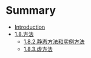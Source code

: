 # Summary

* [Introduction](README.md)
* [1.8.方法](chapter1.md)
  * [1.8.2.静态方法和实例方法](chapter1/1.8.2..md)
  * [1.8.3.虚方法](chapter1/1.8.3..md)

